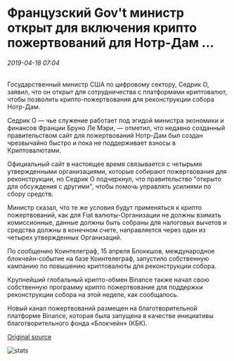 # Французский Gov't министр открыт для включения крипто пожертвований для Нотр-Дам ...

###### 2019-04-18 07:04

Государственный министр США по цифровому сектору, Седрик O, заявил, что он открыт для сотрудничества с платформами криптовалют, чтобы позволить крипто-пожертвования для реконструкции собора Нотр-Дам.

Седрик O — чье служение работает под эгидой министра экономики и финансов Франции Бруно Ле Мэри, — отметил, что недавно созданный правительством сайт для пожертвований Нотр-Дам был создан чрезвычайно быстро и пока не поддерживает взносы в Криптовалютами.

Официальный сайт в настоящее время связывается с четырьмя утвержденными организациями, которые собирают пожертвования для реконструкции, но Седрик O подчеркнул, что правительство "открыто для обсуждения с другими", чтобы помочь управлять усилиями по сбору средств.

Министр сказал, что те же условия будут применяться к крипто пожертвований, как для Fiat валюты-Организации не должны взимать комиссионные, данные должны быть собраны для налоговых вычетов и средства должны в конечном счете, направляется через один из четырех утвержденных Организаций.

По сообщению Коинтелеграф, 15 апреля Блоккшов, международное блокчейн-событие на базе Коинтелеграф, запустило собственную кампанию по повышению криптовалюты для реконструкции собора.

Крупнейший глобальный крипто-обмен Binance также начал свою собственную программу крипто пожертвование для поддержки реконструкции собора на этой неделе, как сообщалось.

Новый канал пожертвований размещен на благотворительной платформе Binance, которая была запущена в качестве инициативы благотворительного фонда «Блокчейн» (КБК).

[Original source](https://cointelegraph.com/news/french-govt-minister-open-to-enabling-crypto-donations-for-notre-dame)

![stats](https://c.statcounter.com/11760860/0/a89fa40b/1/ "stats")
